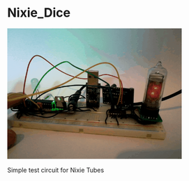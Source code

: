 # Nixie_Dice

![nixie dice demo](https://raw.githubusercontent.com/henryflorence/Nixie_Dice/master/dice.gif)

Simple test circuit for Nixie Tubes
